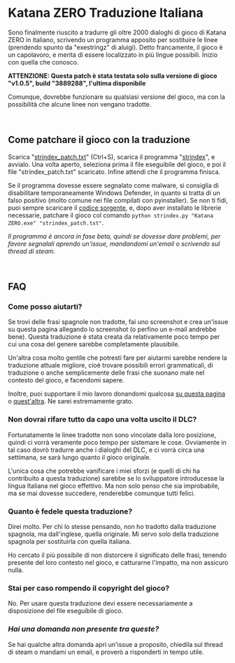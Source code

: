 # Katana ZERO Traduzione Italiana
Sono finalmente riuscito a tradurre gli oltre 2000 dialoghi di gioco di Katana ZERO in italiano, scrivendo un programma apposito per sostituire le linee (prendendo spunto da "exestringz" di aluigi).
Detto francamente, il gioco è un capolavoro, e merita di essere localizzato in più lingue possibili. Inizio con quella che conosco.

**ATTENZIONE: Questa patch è stata testata solo sulla versione di gioco "v1.0.5", build "3889288", l'ultima disponibile**

Comunque, dovrebbe funzionare su qualsiasi versione del gioco, ma con la possibilità che alcune linee non vengano tradotte.

&nbsp;
## Come patchare il gioco con la traduzione
Scarica "[strindex_patch.txt](https://raw.githubusercontent.com/zWolfrost/Katana-ZERO-Traduzione-Italiana/main/strindex_patch.txt)" (Ctrl+S), scarica il programma "[strindex](https://github.com/zWolfrost/strindex/releases/latest)", e avvialo. Una volta aperto, seleziona prima il file eseguibile del gioco, e poi il file "strindex_patch.txt" scaricato. Infine attendi che il programma finisca.

Se il programma dovesse essere segnalato come malware, si consiglia di disabilitare temporaneamente Windows Defender, in quanto si tratta di un falso positivo (molto comune nei file compilati con pyinstaller). Se non ti fidi, puoi sempre scaricare il [codice sorgente](https://github.com/zWolfrost/strindex), e, dopo aver installato le librerie necessarie, patchare il gioco col comando `python strindex.py "Katana ZERO.exe" "strindex_patch.txt"`.

*Il programma è ancora in fase beta, quindi se dovesse dare problemi, per favore segnalali aprendo un'issue, mandandomi un'email o scrivendo sul thread di steam.*

&nbsp;
## FAQ
### Come posso aiutarti?
Se trovi delle frasi spagnole non tradotte, fai uno screenshot e crea un'issue su questa pagina allegando lo screenshot (o perfino un e-mail andrebbe bene). Questa traduzione è stata creata da relativamente poco tempo per cui una cosa del genere sarebbe completamente plausibile.

Un'altra cosa molto gentile che potresti fare per aiutarmi sarebbe rendere la traduzione attuale migliore, cioè trovare possibili errori grammaticali, di traduzione o anche semplicemente delle frasi che suonano male nel contesto del gioco, e facendomi sapere.

Inoltre, puoi supportare il mio lavoro donandomi qualcosa [su questa pagina](https://paypal.me/zwolfrost) o [quest'altra](https://buymeacoffee.com/zwolfrost). Ne sarei estremamente grato.

### Non dovrai rifare tutto da capo una volta uscito il DLC?
Fortunatamente le linee tradotte non sono vincolate dalla loro posizione, quindi ci vorrà veramente poco tempo per sistemare le cose. Ovviamente in tal caso dovrò tradurre anche i dialoghi del DLC, e ci vorrà circa una settimana, se sarà lungo quanto il gioco originale.

L'unica cosa che potrebbe vanificare i miei sforzi (e quelli di chi ha contribuito a questa traduzione) sarebbe se lo sviluppatore introducesse la lingua Italiana nel gioco effettivo. Ma non solo penso che sia improbabile, ma se mai dovesse succedere, renderebbe comunque tutti felici.

### Quanto è fedele questa traduzione?
Direi molto. Per chi lo stesse pensando, non ho tradotto dalla traduzione spagnola, ma dall'inglese, quella originale. Mi servo solo della traduzione spagnola per sostituirla con quella italiana.

Ho cercato il più possibile di non distorcere il significato delle frasi, tenendo presente del loro contesto nel gioco, e catturarne l'impatto, ma non assicuro nulla.

### Stai per caso rompendo il copyright del gioco?
No. Per usare questa traduzione devi essere necessariamente a disposizione del file eseguibile di gioco.

### *Hai una domanda non presente tra queste?*
Se hai qualche altra domanda apri un'issue a proposito, chiedila sul thread di steam o mandami un email, e proverò a risponderti in tempo utile.
